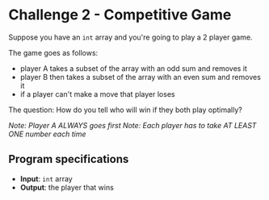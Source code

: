 # Challenge 2 - Competitive Game
Suppose you have an `int` array and you're going to play a 2 player game. 

The game goes as follows:
- player A takes a subset of the array with an odd sum and removes it
- player B then takes a subset of the array with an even sum and removes it
- if a player can't make a move that player loses

The question: How do you tell who will win if they both play optimally? 

_Note: Player A ALWAYS goes first_
_Note: Each player has to take AT LEAST ONE number each time_

## Program specifications
- __Input__: `int` array
- __Output__: the player that wins